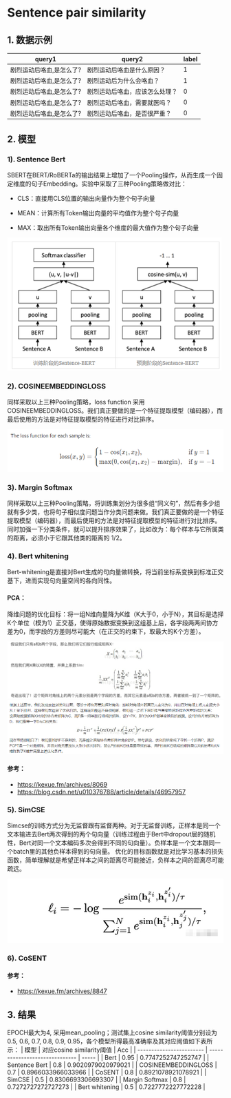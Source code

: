 # Sentence pair similarity

## 1. 数据示例
| query1                   | query2                         | label |
| ------------------------ | ------------------------------ | ----- |
| 剧烈运动后咯血,是怎么了? | 剧烈运动后咯血是什么原因？     | 1     |
| 剧烈运动后咯血,是怎么了? | 剧烈运动后为什么会咯血？       | 1     |
| 剧烈运动后咯血,是怎么了? | 剧烈运动后咯血，应该怎么处理？ | 0     |
| 剧烈运动后咯血,是怎么了? | 剧烈运动后咯血，需要就医吗？   | 0     |
| 剧烈运动后咯血,是怎么了? | 剧烈运动后咯血，是否很严重？   | 0     |

## 2. 模型
### 1). Sentence Bert

SBERT在BERT/RoBERTa的输出结果上增加了一个Pooling操作，从而生成一个固定维度的句子Embedding。实验中采取了三种Pooling策略做对比：

- CLS：直接用CLS位置的输出向量作为整个句子向量

- MEAN：计算所有Token输出向量的平均值作为整个句子向量

- MAX：取出所有Token输出向量各个维度的最大值作为整个句子向量

![simi](../images/simi8.png)

### 2). COSINEEMBEDDINGLOSS

同样采取以上三种Pooling策略，loss function 采用 COSINEEMBEDDINGLOSS。我们真正要做的是一个特征提取模型（编码器），而最后使用的方法是对特征提取模型的特征进行对比排序。

![simi](../images/simi9.png)

### 3). Margin Softmax

同样采取以上三种Pooling策略，将训练集划分为很多组“同义句”，然后有多少组就有多少类，也将句子相似度问题当作分类问题来做。我们真正要做的是一个特征提取模型（编码器），而最后使用的方法是对特征提取模型的特征进行对比排序。
同时加强一下分类条件，就可以提升排序效果了，比如改为：每个样本与它所属类的距离，必须小于它跟其他类的距离的 1/2。

### 4). Bert whitening

Bert-whitening是直接对Bert生成的句向量做转换，将当前坐标系变换到标准正交基下，进而实现句向量空间的各向同性。

#### PCA：
降维问题的优化目标：将一组N维向量降为K维（K大于0，小于N），其目标是选择K个单位（模为1）正交基，使得原始数据变换到这组基上后，各字段两两间协方差为0，而字段的方差则尽可能大（在正交的约束下，取最大的K个方差）。

![simi3](../images/simi3.png)
![simi4](../images/simi4.png)

#### 参考：

- https://kexue.fm/archives/8069
- https://blog.csdn.net/u010376788/article/details/46957957

### 5). SimCSE

Simcse的训练方式分为无监督跟有监督两种。对于无监督训练，正样本是同一个文本输进去Bert两次得到的两个句向量（训练过程由于Bert中dropout层的随机性，Bert对同一个文本编码多次会得到不同的句向量）。负样本是一个文本跟同一个batch里的其他负样本得到的句向量。
优化的目标函数就是对比学习基本的损失函数，简单理解就是希望正样本之间的距离尽可能接近，负样本之间的距离尽可能疏远。

![simi7](../images/simi7.png)

### 6). CoSENT

#### 参考：

- https://kexue.fm/archives/8847

## 3. 结果
EPOCH最大为4, 采用mean_pooling；测试集上cosine similarity阈值分别设为0.5, 0.6, 0.7, 0.8, 0.9, 0.95，各个模型所得最高准确率及其对应阈值如下表所示：
| 模型                   | 对应cosine similarity阈值         | Acc |
| ------------------------ | ------------------------------ | ----- |
| Bert                | 0.95                | 0.7747252747252747     |
| Sentence Bert       | 0.8                 | 0.9020979020979021     |
| COSINEEMBEDDINGLOSS | 0.7                 | 0.8966033966033966     |
| CoSENT              | 0.8                 | 0.8921078921078921     |
| SimCSE              | 0.5                 | 0.8306693306693307     |
| Margin Softmax      | 0.8                 | 0.7272727272727273     |
| Bert whitening      | 0.5                 | 0.7227772227772228     |

